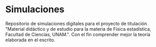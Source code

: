 # Simulaciones
Repositorio de simulaciones digitales para el proyecto de titulación "Material didáctico y de estudio para la materia de Física estadística, Facultad de Ciencias, UNAM.". Con el fin comprender mejor la teoría elaborada en el escrito.
